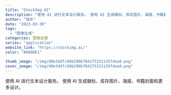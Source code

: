 ```yaml
---
title: "StockImg AI"
description: "使用 AI 进行文本设计服务。 使用 AI 生成徽标、库存图片、海报、书籍封面和更多设计。 "
author: "瑞东"
date: "2023-03-30"
tags:
  - "图像生成"
categories: 图像处理
series: "application"
website_link: "https://stockimg.ai/"
color: "#008DE1"

thumb_image: "/img/d0e3ddfc98b290b704275231135fdea8.png"
cover_image: "/img/d0e3ddfc98b290b704275231135fdea8.png"
---
```


使用 AI 进行文本设计服务。 使用 AI 生成徽标、库存图片、海报、书籍封面和更多设计。 
